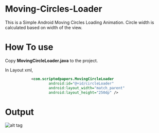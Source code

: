 # Moving-Circles-Loader
This is a Simple Android Moving Circles Loading Animation.
Circle width is calculated based on width of the view.

# **How To use**
Copy **MovingCircleLoader.java** to the project.

In Layout xml,
```xml
            <com.scriptedpapers.MovingCircleLoader
                    android:id="@+id/circleLoader"
                    android:layout_width="match_parent"
                    android:layout_height="250dp" />
```

# **Output**
![alt tag]()